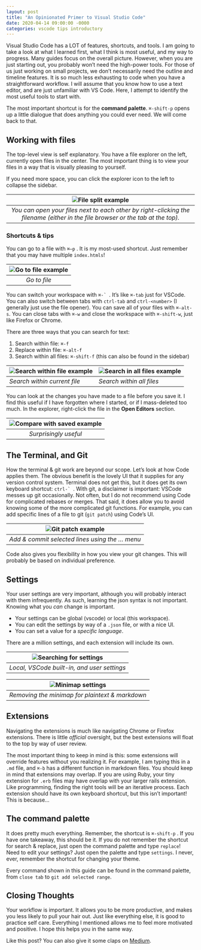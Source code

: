 ```yaml
---
layout: post
title: "An Opinionated Primer to Visual Studio Code"
date: 2020-04-14 09:00:00 -0000
categories: vscode tips introductory
---
```


Visual Studio Code has a LOT of features, shortcuts, and tools. I am going to take a look at what I learned first, what I think is most useful, and my way to progress. Many guides focus on the overall picture. However, when you are just starting out, you probably won’t need the high-power tools. For those of us just working on small projects, we don’t necessarily need the outline and timeline features. It is so much less exhausting to code when you have a straightforward workflow. I will assume that you know how to use a text editor, and are just unfamiliar with VS Code. Here, I attempt to identify the most useful tools to start with.

The most important shortcut is for the __command palette__. `⌘-shift-p` opens up a little dialogue that does anything you could ever need. We will come back to that.

## Working with files
The top-level view is self explanatory. You have a file explorer on the left, currently open files in the center. The most important thing is to view your files in a way that is visually pleasing to yourself.

If you need more space, you can click the explorer icon to the left to collapse the sidebar.

| ![File split example](/assets/images/blogs/file_split.png "File split") |
|:--:|
| *You can open your files next to each other by right-clicking the filename (either in the file browser or the tab at the top).* |

### Shortcuts & tips
You can go to a file with `⌘—p` . It is my most-used shortcut. Just remember that you may have multiple `index.htmls`!

| ![Go to file example](/assets/images/blogs/go_to_file.png "Go to file") |
|:--:|
| *Go to file* |

You can switch your workspace with ``⌘-` ``. It’s like `⌘-tab` just for VSCode. You can also switch between tabs with `ctrl-tab` and `ctrl-<number>` (I generally just use the file opener). You can save all of your files with `⌘-alt-s`. You can close tabs with `⌘-w` and close the workspace with `⌘-shift-w`, just like Firefox or Chrome.

There are three ways that you can search for text:
1. Search within file: `⌘-f`
2. Replace within file: `⌘-alt-f`
3. Search within all files: `⌘-shift-f` (this can also be found in the sidebar)

| ![Search within file example](/assets/images/blogs/search_within_file.png "Search within file") | ![Search in all files example](/assets/images/blogs/search_all_files.png "Search in all files") |
|:---|:---|
|*Search within current file*|*Search within all files*|

You can look at the changes you have made to a file before you save it. I find this useful if I have forgotten where I started, or if I mass-deleted too much. In the explorer, right-click the file in the **Open Editors** section.

| ![Compare with saved example](/assets/images/blogs/compare_saved.png "Compare with saved") |
|:--:|
| *Surprisingly useful* |

## The Terminal, and Git

How the terminal & git work are beyond our scope. Let’s look at how Code applies them. The obvious benefit is the lovely UI that it supplies for any version control system. Terminal does not get this, but it does get its own keyboard shortcut: ``ctrl-` ``.
With git, a disclaimer is important: VSCode messes up git occasionally. Not often, but I do not recommend using Code for complicated rebases or merges. That said, it does allow you to avoid knowing some of the more complicated git functions. For example, you can add specific lines of a file to git (`git patch`) using Code’s UI.

| ![Git patch example](/assets/images/blogs/patch_vscode.png "Substitute for git patch") |
|:--:|
| *Add & commit selected lines using the … menu* |

Code also gives you flexibility in how you view your git changes. This will probably be based on individual preference.

## Settings
Your user settings are very important, although you will probably interact with them infrequently. As such, learning the json syntax is not important. Knowing what you _can_ change is important.

- Your settings can be global (vscode) or local (this workspace).
- You can edit the settings by way of a `.json` file, or with a nice UI.
- You can set a value for a _specific language_.

There are a million settings, and each extension will include its own.

| ![Searching for settings](/assets/images/blogs/settings_vscode.png "Settings as shown in the command palette") |
|:--:|
| *Local, VSCode built-in, and user settings* |

| ![Minimap settings](/assets/images/blogs/minimap_settings.png "Minimap settings") |
|:--:|
| *Removing the minimap for plaintext & markdown* |

## Extensions
Navigating the extensions is much like navigating Chrome or Firefox extensions. There is little _official_ oversight, but the best extensions will float to the top by way of user review.

The most important thing to keep in mind is this: some extensions will override features without you realizing it. For example, I am typing this in a `.md` file, and `⌘-b` has a different function in markdown files. You should keep in mind that extensions may overlap. If you are using Ruby, your tiny extension for `.erb` files may have overlap with your larger rails extension. Like programming, finding the right tools will be an iterative process.
Each extension should have its own keyboard shortcut, but this isn’t important! This is because…

## The command palette
It does pretty much everything. Remember, the shortcut is `⌘-shift-p` . If you have one takeaway, this should be it. If you do not remember the shortcut for search & replace, just open the command palette and type `replace`! Need to edit your settings? Just open the palette and type `settings`. I never, ever, remember the shortcut for changing your theme.

Every command shown in this guide can be found in the command palette, from `close tab` to `git add selected range`.

## Closing Thoughts
Your workflow is important. It allows you to be more productive, and makes you less likely to pull your hair out. Just like everything else, it is good to practice self care. Everything I mentioned allows me to feel more motivated and positive. I hope this helps you in the same way.

Like this post? You can also give it some claps on [Medium](https://medium.com/@eking_30347/an-opinionated-primer-to-visual-studio-code-276dac578ed4).